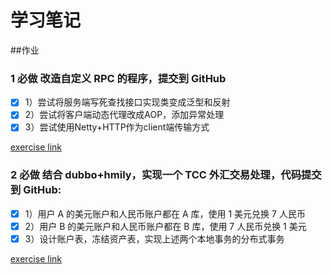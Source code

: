 # 学习笔记

##作业

### 1 必做 改造自定义 RPC 的程序，提交到 GitHub

- [x] 1）尝试将服务端写死查找接口实现类变成泛型和反射
- [x] 2）尝试将客户端动态代理改成AOP，添加异常处理
- [x] 3）尝试使用Netty+HTTP作为client端传输方式

 [exercise link](https://github.com/allen1128/JAVA-000/tree/main/Week_09/rpcfx)
 
 
### 2 必做 结合 dubbo+hmily，实现一个 TCC 外汇交易处理，代码提交到 GitHub:
 
 
- [x] 1）用户 A 的美元账户和人民币账户都在 A 库，使用 1 美元兑换 7 人民币
- [x] 2）用户 B 的美元账户和人民币账户都在 B 库，使用 7 人民币兑换 1 美元
- [x] 3）设计账户表，冻结资产表，实现上述两个本地事务的分布式事务
          
 [exercise link](https://github.com/allen1128/JAVA-000/tree/main/Week_09/dubbo-hmily)
 